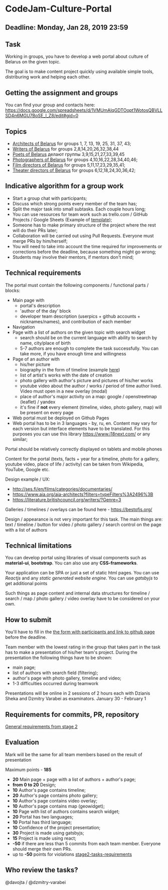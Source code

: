 # CodeJam-Culture-Portal

## Deadline: Monday, Jan 28, 2019 23:59
## Task
Working in groups, you have to develop a web portal about culture of Belarus on the given topic.

The goal is to make content project quickly using available simple tools, distriburing work and helping each other.

## Getting the assignment and groups
You can find your group and contacts here:  
https://docs.google.com/spreadsheets/d/1VMUmAlqGDTOopt1WotosQBVLLSD4n6MGU7BoSE_l_Z8/edit#gid=0  

## Topics  
- [Architects of Belarus](https://ru.wikipedia.org/wiki/%D0%9A%D0%B0%D1%82%D0%B5%D0%B3%D0%BE%D1%80%D0%B8%D1%8F:%D0%90%D1%80%D1%85%D0%B8%D1%82%D0%B5%D0%BA%D1%82%D0%BE%D1%80%D1%8B_%D0%91%D0%B5%D0%BB%D0%BE%D1%80%D1%83%D1%81%D1%81%D0%B8%D0%B8) for groups 1, 7, 13, 19, 25, 31, 37, 43;
- [Writers of Belarus](https://be.wikipedia.org/wiki/%D0%9A%D0%B0%D1%82%D1%8D%D0%B3%D0%BE%D1%80%D1%8B%D1%8F:%D0%9F%D1%96%D1%81%D1%8C%D0%BC%D0%B5%D0%BD%D0%BD%D1%96%D0%BA%D1%96_%D0%91%D0%B5%D0%BB%D0%B0%D1%80%D1%83%D1%81%D1%96) for groups 2,8,14,20,26,32,38,44
- [Poets of Belarus](https://be.wikipedia.org/wiki/%D0%9A%D0%B0%D1%82%D1%8D%D0%B3%D0%BE%D1%80%D1%8B%D1%8F:%D0%9F%D0%B0%D1%8D%D1%82%D1%8B_%D0%91%D0%B5%D0%BB%D0%B0%D1%80%D1%83%D1%81%D1%96) делают группы 3,9,15,21,27,33,39,45
- [Photographers of Belarus](https://be.wikipedia.org/wiki/%D0%9A%D0%B0%D1%82%D1%8D%D0%B3%D0%BE%D1%80%D1%8B%D1%8F:%D0%A4%D0%B0%D1%82%D0%BE%D0%B3%D1%80%D0%B0%D1%84%D1%8B_%D0%91%D0%B5%D0%BB%D0%B0%D1%80%D1%83%D1%81%D1%96) for groups 4,10,16,22,28,34,40,46;
- [Film directors of Belarus](https://be.wikipedia.org/wiki/%D0%9A%D0%B0%D1%82%D1%8D%D0%B3%D0%BE%D1%80%D1%8B%D1%8F:%D0%9A%D1%96%D0%BD%D0%B0%D1%80%D1%8D%D0%B6%D1%8B%D1%81%D1%91%D1%80%D1%8B_%D0%91%D0%B5%D0%BB%D0%B0%D1%80%D1%83%D1%81%D1%96) for groups 5,11,17,23,29,35,41;
- [Theater directors of Belarus](https://be.wikipedia.org/wiki/%D0%9A%D0%B0%D1%82%D1%8D%D0%B3%D0%BE%D1%80%D1%8B%D1%8F:%D0%A2%D1%8D%D0%B0%D1%82%D1%80%D0%B0%D0%BB%D1%8C%D0%BD%D1%8B%D1%8F_%D1%80%D1%8D%D0%B6%D1%8B%D1%81%D1%91%D1%80%D1%8B_%D0%91%D0%B5%D0%BB%D0%B0%D1%80%D1%83%D1%81%D1%96) for groups 6,12,18,24,30,36,42;

## Indicative algorithm for a group work

- Start a group chat with participants;
- Discuss which strong points every member of the team has;
- Split the major task into small subtasks. Each couple hours long;
- You can use resourсes for team work such as trello.com / GitHub Projects / Google Sheets (Example  of [template](https://docs.google.com/spreadsheets/d/1c8OGxkATLMkBhEXW9xSsxWXg6B6r0-_CKZeEMoKFqGI/edit#gid=0));
- Someone has to make primary structure of the project where the rest will do their PRs later;
- Collaboration will be carried out using Pull Requests. Everyone must merge PRs by him/herself;
- You will need to take into account the time required for improvements or corrections before the deadline, because something might go wrong;
- Students may involve their mentors, if mentors don't mind;

## Technical requirements
The portal must contain the following components / functional parts / blocks:

* Main page with
  * portal's description
  * 'author of the day' block
  * developer team description (userpics + github accounts + nicknames/names), and contribution of each member
* Navigation
* Page with a list of authors on the given topic with search widget
  * search should be on the current language with ability to search by name, city/place of birth
  * 5-7 authors are enough to complete the task successfully. You can take more, if you have enough time and willingness
* Page of an author with
  * his/her picture
  * biography in the form of timeline (example [here](https://reactjsexample.com/a-vertical-timeline-component-for-react/))
  * list of artist's works with the date of creation
  * photo gallery with author's picture and pictures of his/her works 
  * youtube video about the author / works / period of time author lived. Video must open in a new overlay (modal)
  * place of author's major activity on a map: google / openstreetmap (leaflet) / yandex
  * it's fine if **not** every element (timeline, video, photo gallery, map) will be present on every page
* Web portal must be deployed on Github Pages
* Web portal has to be in 3 languages - by, ru, en. Content may vary for each version but interface elements have to be translated. For this purposes you can use this library https://www.i18next.com/ or any similar;

Portal should be relatively correctly displayed on tablets and mobile phones

Content for the portal (texts, facts + year for a timeline, photo for a gallery, youtube video, place of life / activity) can be taken from Wikipedia, YouTube, Google etc.

Design example / UX:

- http://ses.fi/en/films/categories/documentaries/
- https://www.aia.org/aia-architects?filters=typeFilters%3A2496%3B
- https://literature.britishcouncil.org/writers/?Genre=3

Galleries / timelines / overlays can be found here - https://bestofjs.org/

Design / appearance is not very important for this task. The main things are: text / timeline / button for video / photo gallery / search control on the page with a list of authors

## Technical limitations
You can develop portal using libraries of visual components such as **material-ui**, **bootstrap**. You can also use any **CSS-frameworks**.

Your application can be SPA or just a set of static html pages. You can use *Reactjs* and any *static  generated website engine*. You can use *gatsbyjs* to get additional points

Such things as page content and internal data structures for timeline / search / map / photo gallery / video overlay have to be considered on your own.

## How to submit
You'll have to fill in the [the form with participants and link to github page](https://docs.google.com/forms/d/e/1FAIpQLScYwu8-g9FpMYYKxSrjz4Sx2z8_Q14XD3tSmwznojFGyUzx7A/viewform ) before the deadline.

Team member with the lowest rating in the group that takes part in the task has to make a presentation of his/her team's project. During the presentation the following things have to be shown:

- main page;
- list of authors with search field (filtering);
- author's page with photo gallery, timeline and video;
- 1-3 difficulties occurred during teamwork

Presentations will be online in 2 sessions of 2 hours each with Dzianis Sheka and Dzmitry Varabei as examinators. January 30 - February 1

## Requirements for commits, PR, repository
[General requirements from stage 2](https://github.com/rolling-scopes-school/docs/blob/master/stage2-tasks-requirements.md)

## Evaluation

Mark will be the same for all team members based on the result of presentation

Maximum points - **185**

- **20** Main page + page with a list of authors + author's page;
- **from 0 to 20** Design;
- **10** Author's page contains timeline;
- **20** Author's page contains photo gallery;
- **10** Author's page contains video overlay;
- **10** Author's page contains map (geowidget);
- **10** Page with list of authors contains search widget;
- **20** Portal has two languages;
- **10** Portal has third language;
- **10** Confidence of the project presentation;
- **30** Project is made using gatsbyjs;
- **15** Project is made using react;
- **-50** if there are less than 5 commits from each team member. Everyone should merge their own PRs.
- up to **-50** points for violations
[stage2-tasks-requirements](https://github.com/rolling-scopes-school/docs/blob/master/stage2-tasks-requirements.md)

## Who review the tasks?
@davojta / @dzmitry-varabei
